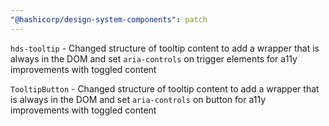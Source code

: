 ```yaml
---
"@hashicorp/design-system-components": patch
---
```


`hds-tooltip` - Changed structure of tooltip content to add a wrapper that is always in the DOM and set `aria-controls` on trigger elements for a11y improvements with toggled content

`TooltipButton` - Changed structure of tooltip content to add a wrapper that is always in the DOM and set `aria-controls` on button for a11y improvements with toggled content
